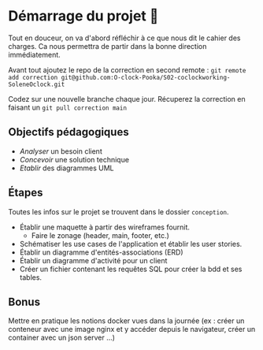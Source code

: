 # Démarrage du projet 🚀

Tout en douceur, on va d'abord réfléchir à ce que nous dit le cahier des charges. Ca nous permettra de partir dans la bonne direction immédiatement.

Avant tout ajoutez le repo de la correction en second remote : 
`git remote add correction git@github.com:O-clock-Pooka/S02-coclockworking-SoleneOclock.git`

Codez sur une nouvelle branche chaque jour.
Récuperez la correction en faisant un `git pull correction main`

## Objectifs pédagogiques

* *Analyser* un besoin client
* *Concevoir* une solution technique
* *Etablir* des diagrammes UML

## Étapes

Toutes les infos sur le projet se trouvent dans le dossier `conception`. 

* Établir une maquette à partir des wireframes fournit.
  - Faire le zonage (header, main, footer, etc.)
* Schématiser les use cases de l'application et établir les user stories.
* Établir un diagramme d'entités-associations (ERD)
* Établir un diagramme d'activité pour un client
* Créer un fichier contenant les requêtes SQL pour créer la bdd et ses tables.

## Bonus

Mettre en pratique les notions docker vues dans la journée (ex : créer un conteneur avec une image nginx et y accéder depuis le navigateur, créer un container avec un json server ...)